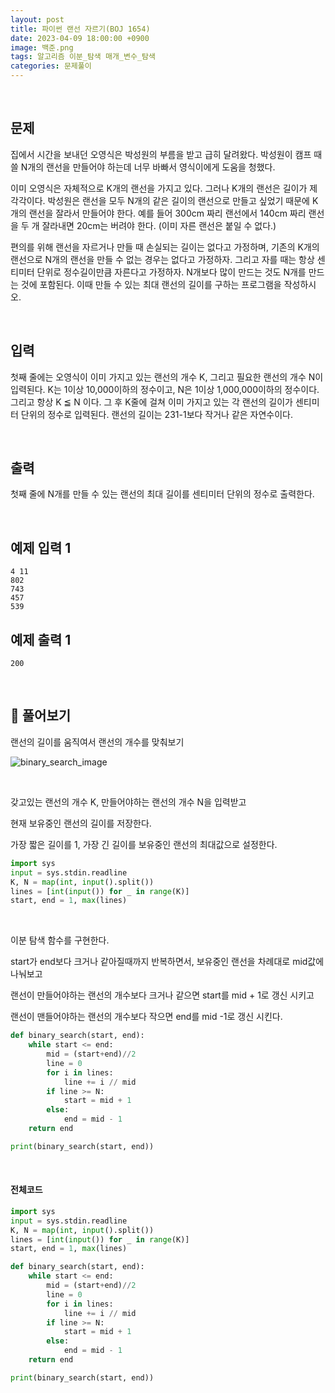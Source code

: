 ```yaml
---
layout: post
title: 파이썬 랜선 자르기(BOJ 1654)
date: 2023-04-09 18:00:00 +0900
image: 백준.png
tags: 알고리즘 이분_탐색 매개_변수_탐색
categories: 문제풀이
---
```


<br>

## 문제

집에서 시간을 보내던 오영식은 박성원의 부름을 받고 급히 달려왔다. 박성원이 캠프 때 쓸 N개의 랜선을 만들어야 하는데 너무 바빠서 영식이에게 도움을 청했다.

이미 오영식은 자체적으로 K개의 랜선을 가지고 있다. 그러나 K개의 랜선은 길이가 제각각이다. 박성원은 랜선을 모두 N개의 같은 길이의 랜선으로 만들고 싶었기 때문에 K개의 랜선을 잘라서 만들어야 한다. 예를 들어 300cm 짜리 랜선에서 140cm 짜리 랜선을 두 개 잘라내면 20cm는 버려야 한다. (이미 자른 랜선은 붙일 수 없다.)

편의를 위해 랜선을 자르거나 만들 때 손실되는 길이는 없다고 가정하며, 기존의 K개의 랜선으로 N개의 랜선을 만들 수 없는 경우는 없다고 가정하자. 그리고 자를 때는 항상 센티미터 단위로 정수길이만큼 자른다고 가정하자. N개보다 많이 만드는 것도 N개를 만드는 것에 포함된다. 이때 만들 수 있는 최대 랜선의 길이를 구하는 프로그램을 작성하시오.

<br>

## 입력

첫째 줄에는 오영식이 이미 가지고 있는 랜선의 개수 K, 그리고 필요한 랜선의 개수 N이 입력된다. K는 1이상 10,000이하의 정수이고, N은 1이상 1,000,000이하의 정수이다. 그리고 항상 K ≦ N 이다. 그 후 K줄에 걸쳐 이미 가지고 있는 각 랜선의 길이가 센티미터 단위의 정수로 입력된다. 랜선의 길이는 231-1보다 작거나 같은 자연수이다.

<br>

## 출력

첫째 줄에 N개를 만들 수 있는 랜선의 최대 길이를 센티미터 단위의 정수로 출력한다.

<br>

## 예제 입력 1

```
4 11
802
743
457
539
```

## 예제 출력 1

```
200
```

<br>

## 📝 풀어보기

랜선의 길이를 움직여서 랜선의 개수를 맞춰보기

![binary_search_image]({{site.baseurl}}/images/binary_search.gif) 

<br>

갖고있는 랜선의 개수 K, 만들어야하는 랜선의 개수 N을 입력받고

현재 보유중인 랜선의 길이를 저장한다.

가장 짧은 길이를 1, 가장 긴 길이를 보유중인 랜선의 최대값으로 설정한다.

``` python
import sys
input = sys.stdin.readline
K, N = map(int, input().split())
lines = [int(input()) for _ in range(K)]
start, end = 1, max(lines)
```

<br>

이분 탐색 함수를 구현한다.

start가 end보다 크거나 같아질때까지 반복하면서, 보유중인 랜선을 차례대로 mid값에 나눠보고 

랜선이 만들어야하는 랜선의 개수보다 크거나 같으면 start를 mid + 1로 갱신 시키고

랜선이 맨들어야하는 랜선의 개수보다 작으면 end를 mid -1로 갱신 시킨다.

``` python
def binary_search(start, end):
    while start <= end:
        mid = (start+end)//2
        line = 0
        for i in lines:
            line += i // mid
        if line >= N:
            start = mid + 1
        else:
            end = mid - 1
    return end

print(binary_search(start, end))
```

<br>

#### 전체코드

``` python
import sys
input = sys.stdin.readline
K, N = map(int, input().split())
lines = [int(input()) for _ in range(K)]
start, end = 1, max(lines)

def binary_search(start, end):
    while start <= end:
        mid = (start+end)//2
        line = 0
        for i in lines:
            line += i // mid
        if line >= N:
            start = mid + 1
        else:
            end = mid - 1
    return end

print(binary_search(start, end))
```




